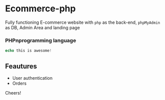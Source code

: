 # Ecommerce-php
Fully functioning E-commerce website with `php` as the back-end, `phpMyAdmin` as DB, Admin Area and landing page

### PHPnprogramming language

```php
echo this is awesome!
```

## Feautures
- User authentication
- Orders


Cheers!

